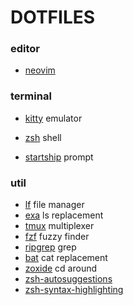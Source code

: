 # DOTFILES

### editor

- [neovim](https://github.com/neovim/neovim)

### terminal

- [kitty](https://github.com/kovidgoyal/kitty) emulator

- [zsh](https://www.zsh.org/) shell

- [startship](https://startship.rs/) prompt

### util

- [lf](https://github.com/gokcehan/lf) file manager
- [exa](https://the.exa.website) ls replacement
- [tmux](https://github.com/tmux/tmux) multiplexer
- [fzf](https://github.com/junegunn/fzf) fuzzy finder
- [ripgrep](https://github.com/BurntSushi/ripgrep) grep
- [bat](https://github.com/sharkdp/bat) cat replacement
- [zoxide](https://github.com/ajeetdsouza/zoxide) cd around
- [zsh-autosuggestions](https://github.com/zsh-users/zsh-autosuggestions)
- [zsh-syntax-highlighting](https://github.com/zsh-users/zsh-syntax-highlighting)
